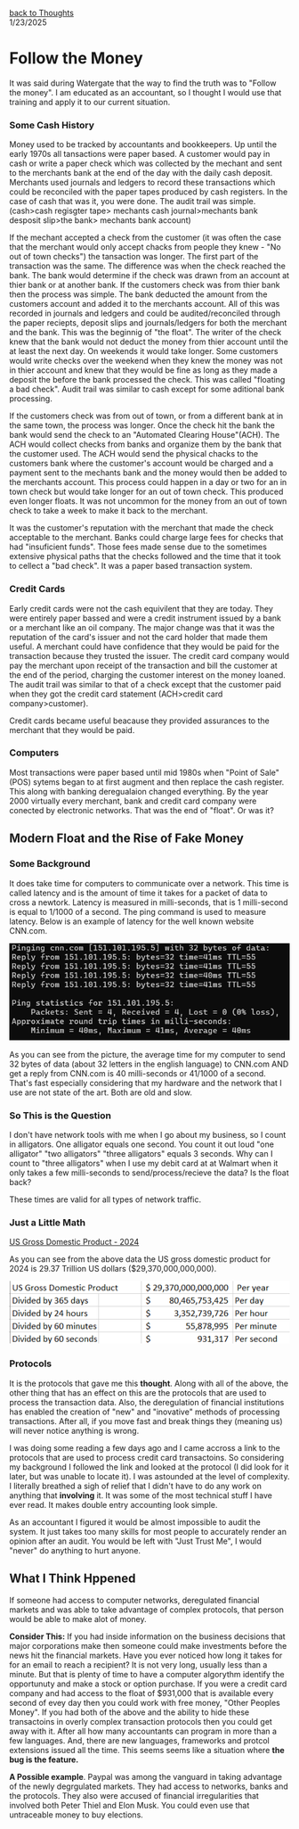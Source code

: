 [back to Thoughts](https://github.com/Marking-Time/Thoughts/tree/main)  
1/23/2025
# Follow the Money
It was said during Watergate that the way to find the truth was to "Follow the money".  I am educated as an accountant, so I thought I would use that training and apply it to our current situation.  

### Some Cash History  
Money used to be tracked by accountants and bookkeepers. Up until the early 1970s all tansactions were paper based.  A customer would pay in cash or write a paper check which was collected by the mechant and sent to the merchants bank at the end of the day with the daily cash deposit. Merchants used journals and ledgers to record these transactions which could be reconciled with the paper tapes produced by cash registers. In the case of cash that was it, you were done.  The audit trail was simple. (cash>cash regisgter tape> mechants cash journal>mechants bank desposit slip>the bank> mechants bank account)  


If the mechant accepted a check from the customer (it was often the case that the merchant would only accept chacks from people they knew - "No out of town checks") the tansaction was longer. The first part of the transaction was the same. The difference was when the check reached the bank. The bank would determine if the check was drawn from an account at thier bank or at another bank. If the customers check was from thier bank then the process was simple. The bank deducted the amount from the customers account and added it to the merchants account.  All of this was recorded in journals and ledgers and could be audited/reconciled through the paper reciepts, deposit slips and journals/ledgers for both the merchant and the bank.  This was the beginnig of "the float". The writer of the check knew that the bank would not deduct the money from thier account until the at least the next day. On weekends it would take longer. Some customers would write checks over the weekend when they knew the money was not in thier account and knew that they would be fine as long as they made a deposit the before the bank processed the check.  This was called "floating a bad check". Audit trail was similar to cash except for some aditional bank processing.  

If the customers check was from out of town, or from a different bank at in the same town, the process was longer. Once the check hit the bank the bank would send the check to an "Automated Clearing House"(ACH). The ACH would collect checks from banks and organize them by the bank that the customer used. The ACH would send the physical chacks to the customers bank where the customer's account would be charged and a payment sent to the mechants bank and the money would then be added to the merchants account. This process could happen in a day or two for an in town check but would take longer for an out of town check.  This produced even longer floats.  It was not uncommon for the money from an out of town check to take a week to  make it back to the merchant.  

It was the customer's reputation with the merchant that made the check acceptable to the merchant. Banks could charge large fees for checks that had "insuficient funds". Those fees made sense due to the sometimes extensive physical paths that the checks followed and the time that it took to cellect a "bad check". It was a paper based transaction system.

### Credit Cards  

Early credit cards were not the cash equivilent that they are today. They were entirely paper bassed and were a credit instrument issued by a bank or a merchant like an oil company. The major change was that it was the reputation of the card's issuer and not the card holder that made them useful. A merchant could have confidence that they would be paid for the transaction because they trusted the issuer. The credit card company would pay the merchant upon receipt of the transaction and bill the customer at the end of the period, charging the customer interest on the money loaned. The audit trail was similar to that of a check except that the customer paid when they got the credit card statement (ACH>credit card company>customer).  

Credit cards became useful beacause they provided assurances to the merchant that they would be paid.  

### Computers  

Most transactions were paper based until mid 1980s when "Point of Sale"(POS) sytems began to at first augment and then replace the cash register. This along with banking deregualaion changed everything. By the year 2000 virtually every merchant, bank and credit card company were conected by electronic networks. That was the end of "float". Or was it?

## Modern Float and the Rise of Fake Money  

### Some Background  

It does take time for computers to communicate over a network. This time is called latency and is the amount of time it takes for a packet of data to cross a newtork.  Latency is measured in milli-seconds, that is 1 milli-second is equal to 1/1000 of a second. The ping command is used to measure latency.  Below is an example of latency for the well known website CNN.com. 

![Ping of CNN.com](latency.png)  

As you can see from the picture, the average time for my computer to send 32 bytes of data (about 32 letters in the english language) to CNN.com AND get a reply from CNN.com is 40 milli-seconds or 41/1000 of a second.  That's fast especially considering that my hardware and the network that I use are not state of the art. Both are old and slow.

### So This is the Question  

I don't have network tools with me when I go about my business, so I count in alligators. One alligator equals one second. You count it out loud "one alligator" "two alligators" "three alligators" equals 3 seconds. Why can I count to "three alligators" when I use my debit card at at Walmart when it only takes a few milli-seconds to send/process/recieve the data? Is the float back?  

These times are valid for all types of network traffic.

### Just a Little Math 

[US Gross Domestic Product - 2024](https://www.bea.gov/sites/default/files/2024-12/gdp3q24-3rd.pdf)

As you can see from the above data the US gross domestic product for 2024 is 29.37 Trillion US dollars ($29,370,000,000,000).  

![US Gross Domestic Product](USGDP.png)  

### Protocols

It is the protocols that gave me this __thought__. Along with all of the above, the other thing that has an effect on this are the protocols that are used to process the transaction data.  Also, the deregulation of financial institutions has enabled the creation of "new" and "inovative" methods of processing transactions. After all, if you move fast and break things they (meaning us) will never notice anything is wrong.  

I was doing some reading a few days ago and I came accross a link to the protocols that are used to process credit card transactoins. So considering my background I followed the link and looked at the protocol (I did look for it later, but was unable to locate it).  I was astounded at the level of complexity. I literally breathed a sigh of relief that I didn't have to do any work on anything that __involving__ it. It was some of the most technical stuff I have ever read.  It makes double entry accounting look simple.  

As an accountant I figured it would be almost impossible to audit the system. It just takes too many skills for most people to accurately render an opinion after an audit. You would be left with "Just Trust Me", I would "never" do anything to hurt anyone.  

## What I Think Hppened
If someone had access to computer networks, deregulated financial markets and was able to take advantage of complex protocols, that person would be able to make alot of money.  

__Consider This:__ If you had inside information on the business decisions that major corporations make then someone could make investments before the news hit the financial markets. Have you ever noticed how long it takes for for an email to reach a recipient? It is not very long, usually less than a minute. But that is plenty of time to have a computer algorythm identify the opportunuty and make a stock or option purchase. If you were a credit card company and had access to the  float of $931,000 that is available every second of evey day then you could work with free money, "Other Peoples Money". If you had both of the above and the ability to hide these transactoins in overly complex transaction protocols then you could get away with it.  After all how many accountants can program in more than a few languages. And, there are new languages, frameworks and protcol extensions issued all the time. This seems seems like a situation where __the bug is the feature.__  

__A Possible example__. Paypal was among the vanguard in taking advantage of the newly degrgulated markets. They had access to networks, banks and the protocols. They also were accused of financial irregularities that involved both Peter Thiel and Elon Musk. You could even use that untraceable money to buy elections.

